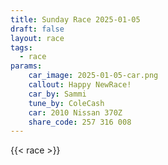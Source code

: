 ```yaml
---
title: Sunday Race 2025-01-05
draft: false
layout: race
tags:
  - race
params:
    car_image: 2025-01-05-car.png
    callout: Happy NewRace!
    car_by: Sammi
    tune_by: ColeCash
    car: 2010 Nissan 370Z
    share_code: 257 316 008
---
```


{{< race >}}
